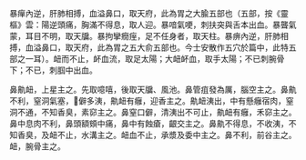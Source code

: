 暴癉內逆，肝肺相搏，血溢鼻口，取天府，此為胃之大腧五部也（五部，按《靈樞》雲：陽逆頭痛，胸滿不得息，取人迎。暴喑氣哽，刺扶突與舌本出血。暴聾氣蒙，耳目不明，取天牖。暴拘攣癇痓，足不任身者，取天柱。暴痹內逆，肝肺相搏，血溢鼻口，取天府，此為胃之五大俞五部也。今士安散作五穴於篇中，此特五部之一耳）。衄而不止，衃血流，取足太陽；大衄衃血，取手太陽；不已刺腕骨下；不已，刺腘中出血。

鼻鼽衄，上星主之。先取噫嘻，後取天牖、風池。鼻管疽發為厲，腦空主之。鼻鼽不利，窒洞氣塞，僻多洟，鼽衄有癰，迎香主之。鼽衄洟出，中有懸癰宿肉，窒洞不通，不知香臭，素窌主之。鼻窒口僻，清洟出不可止，鼽衄有癰，禾窌主之。鼻中息肉不利，鼻頭額頞中痛，鼻中有蝕瘡，齦交主之。鼻鼽不得息，不收洟，不知香臭，及衄不止，水溝主之。衄血不止，承漿及委中主之。鼻不利，前谷主之。衄，腕骨主之。